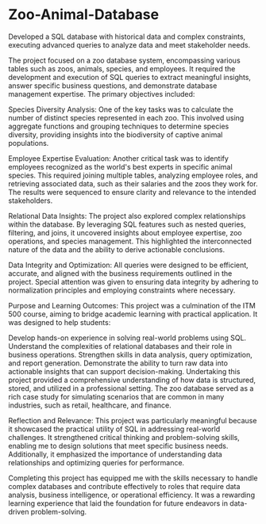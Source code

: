# Zoo-Animal-Database 

Developed a SQL database with historical data and complex constraints, executing advanced queries to analyze data and meet stakeholder needs.

The project focused on a zoo database system, encompassing various tables such as zoos, animals, species, and employees. It required the development and execution of SQL queries to extract meaningful insights, answer specific business questions, and demonstrate database management expertise. The primary objectives included:

Species Diversity Analysis:
One of the key tasks was to calculate the number of distinct species represented in each zoo. This involved using aggregate functions and grouping techniques to determine species diversity, providing insights into the biodiversity of captive animal populations.

Employee Expertise Evaluation:
Another critical task was to identify employees recognized as the world's best experts in specific animal species. This required joining multiple tables, analyzing employee roles, and retrieving associated data, such as their salaries and the zoos they work for. The results were sequenced to ensure clarity and relevance to the intended stakeholders.

Relational Data Insights:
The project also explored complex relationships within the database. By leveraging SQL features such as nested queries, filtering, and joins, it uncovered insights about employee expertise, zoo operations, and species management. This highlighted the interconnected nature of the data and the ability to derive actionable conclusions.

Data Integrity and Optimization:
All queries were designed to be efficient, accurate, and aligned with the business requirements outlined in the project. Special attention was given to ensuring data integrity by adhering to normalization principles and employing constraints where necessary.

Purpose and Learning Outcomes:
This project was a culmination of the ITM 500 course, aiming to bridge academic learning with practical application. It was designed to help students:

Develop hands-on experience in solving real-world problems using SQL.
Understand the complexities of relational databases and their role in business operations.
Strengthen skills in data analysis, query optimization, and report generation.
Demonstrate the ability to turn raw data into actionable insights that can support decision-making.
Undertaking this project provided a comprehensive understanding of how data is structured, stored, and utilized in a professional setting. The zoo database served as a rich case study for simulating scenarios that are common in many industries, such as retail, healthcare, and finance.

Reflection and Relevance:
This project was particularly meaningful because it showcased the practical utility of SQL in addressing real-world challenges. It strengthened critical thinking and problem-solving skills, enabling me to design solutions that meet specific business needs. Additionally, it emphasized the importance of understanding data relationships and optimizing queries for performance.

Completing this project has equipped me with the skills necessary to handle complex databases and contribute effectively to roles that require data analysis, business intelligence, or operational efficiency. It was a rewarding learning experience that laid the foundation for future endeavors in data-driven problem-solving.

